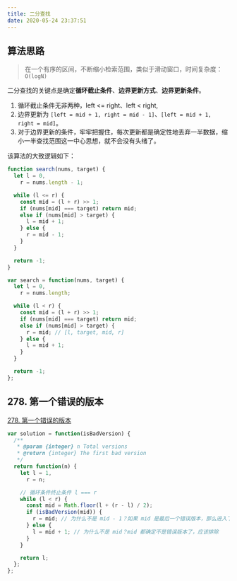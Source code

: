 ```yaml
---
title: 二分查找
date: 2020-05-24 23:37:51
---
```


## 算法思路

> 在一个有序的区间，不断缩小检索范围，类似于滑动窗口，时间复杂度：`O(logN)`

二分查找的关键点是确定**循环截止条件**、**边界更新方式**、**边界更新条件**。

1. 循环截止条件无非两种，left <= right、left < right,
2. 边界更新为 `[left = mid + 1, right = mid - 1]`、`[left = mid + 1, right = mid]`。
3. 对于边界更新的条件，牢牢把握住，每次更新都是确定性地丢弃一半数据，缩小一半查找范围这一中心思想，就不会没有头绪了。

该算法的大致逻辑如下：

```js
function search(nums, target) {
  let l = 0,
    r = nums.length - 1;

  while (l <= r) {
    const mid = (l + r) >> 1;
    if (nums[mid] === target) return mid;
    else if (nums[mid] > target) {
      l = mid + 1;
    } else {
      r = mid - 1;
    }
  }

  return -1;
}
```

```js
var search = function(nums, target) {
  let l = 0,
    r = nums.length;

  while (l < r) {
    const mid = (l + r) >> 1;
    if (nums[mid] === target) return mid;
    else if (nums[mid] > target) {
      r = mid; // [l, target, mid, r]
    } else {
      l = mid + 1;
    }
  }

  return -1;
};
```

## 278. 第一个错误的版本

[278. 第一个错误的版本](https://leetcode-cn.com/problems/first-bad-version/)

```js
var solution = function(isBadVersion) {
  /**
   * @param {integer} n Total versions
   * @return {integer} The first bad version
   */
  return function(n) {
    let l = 1,
      r = n;

    // 循环条件终止条件 l === r
    while (l < r) {
      const mid = Math.floor(l + (r - l) / 2);
      if (isBadVersion(mid)) {
        r = mid; // 为什么不是 mid - 1？如果 mid 是最后一个错误版本，那么进入下一个循环之后 就会找不到该版本
      } else {
        l = mid + 1; // 为什么不是 mid？mid 都确定不是错误版本了，应该排除
      }
    }

    return l;
  };
};
```

<!--
鉴于 [我写了一首诗，把所有滑动窗口问题变成了默写题](https://leetcode-cn.com/problems/permutation-in-string/solution/wo-xie-liao-yi-shou-shi-ba-suo-you-hua-dong-chuang/) -->
